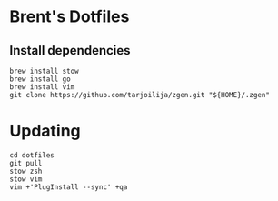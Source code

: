 
# Brent's Dotfiles

## Install dependencies

```
brew install stow
brew install go
brew install vim
git clone https://github.com/tarjoilija/zgen.git "${HOME}/.zgen"
```

# Updating

```
cd dotfiles
git pull
stow zsh
stow vim
vim +'PlugInstall --sync' +qa
```
